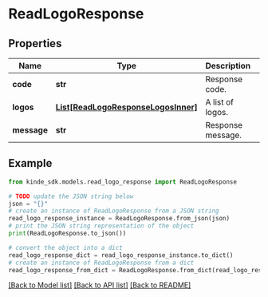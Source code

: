 # ReadLogoResponse


## Properties

Name | Type | Description | Notes
------------ | ------------- | ------------- | -------------
**code** | **str** | Response code. | [optional] 
**logos** | [**List[ReadLogoResponseLogosInner]**](ReadLogoResponseLogosInner.md) | A list of logos. | [optional] 
**message** | **str** | Response message. | [optional] 

## Example

```python
from kinde_sdk.models.read_logo_response import ReadLogoResponse

# TODO update the JSON string below
json = "{}"
# create an instance of ReadLogoResponse from a JSON string
read_logo_response_instance = ReadLogoResponse.from_json(json)
# print the JSON string representation of the object
print(ReadLogoResponse.to_json())

# convert the object into a dict
read_logo_response_dict = read_logo_response_instance.to_dict()
# create an instance of ReadLogoResponse from a dict
read_logo_response_from_dict = ReadLogoResponse.from_dict(read_logo_response_dict)
```
[[Back to Model list]](../README.md#documentation-for-models) [[Back to API list]](../README.md#documentation-for-api-endpoints) [[Back to README]](../README.md)



